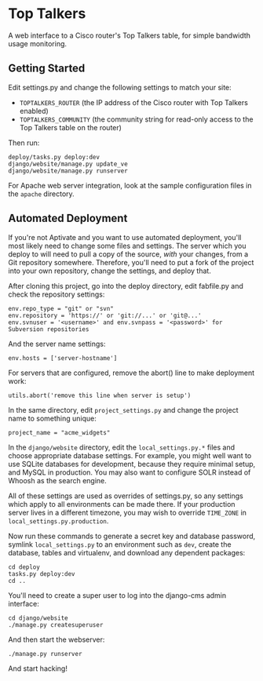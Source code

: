 # Top Talkers

A web interface to a Cisco router's Top Talkers table, for simple
bandwidth usage monitoring.

## Getting Started

Edit settings.py and change the following settings to match your site:

* `TOPTALKERS_ROUTER` (the IP address of the Cisco router with Top
Talkers enabled)
* `TOPTALKERS_COMMUNITY` (the community string for read-only access to
the Top Talkers table on the router)

Then run:

	deploy/tasks.py deploy:dev
	django/website/manage.py update_ve
	django/website/manage.py runserver

For Apache web server integration, look at the sample configuration
files in the `apache` directory.

## Automated Deployment

If you're not Aptivate and you want to use automated deployment, you'll
most likely need to change some files and settings. The server which you
deploy to will need to pull a copy of the source, *with* your changes,
from a Git repository somewhere. Therefore, you'll need to put a fork of
the project into your own repository, change the settings, and deploy
that.

After cloning this project, go into the deploy directory, edit fabfile.py
and check the repository settings:

	env.repo_type = "git" or "svn"
	env.repository = 'https://' or 'git://...' or 'git@...'
	env.svnuser = '<username>' and env.svnpass = '<password>' for Subversion repositories

And the server name settings:

	env.hosts = ['server-hostname']

For servers that are configured, remove the abort() line to make
deployment work:

	utils.abort('remove this line when server is setup')

In the same directory, edit `project_settings.py` and change the project
name to something unique:

	project_name = "acme_widgets"

In the `django/website` directory, edit the `local_settings.py.*` files
and choose appropriate database settings. For example, you might well
want to use SQLite databases for development, because they require
minimal setup, and MySQL in production. You may also want to configure
SOLR instead of Whoosh as the search engine.

All of these settings are used as overrides of settings.py, so any
settings which apply to all environments can be made there. If your
production server lives in a different timezone, you may wish to
override `TIME_ZONE` in `local_settings.py.production`.

Now run these commands to generate a secret key and database password,
symlink `local_settings.py` to an environment such as `dev`, create the
database, tables and virtualenv, and download any dependent packages:

	cd deploy
	tasks.py deploy:dev
	cd ..

You'll need to create a super user to log into the django-cms admin
interface:

	cd django/website
	./manage.py createsuperuser

And then start the webserver:

	./manage.py runserver

And start hacking!
